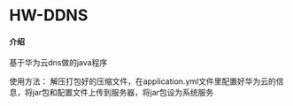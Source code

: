 # HW-DDNS

#### 介绍

基于华为云dns做的java程序

使用方法：
解压打包好的压缩文件，在application.yml文件里配置好华为云的信息，将jar包和配置文件上传到服务器，将jar包设为系统服务

